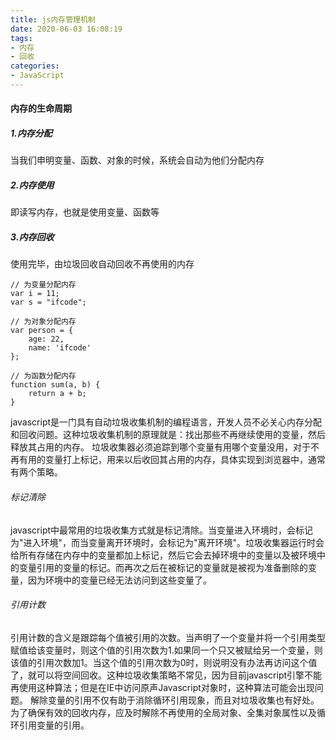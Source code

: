 ```yaml
---
title: js内存管理机制
date: 2020-06-03 16:08:19
tags:
- 内存
- 回收
categories:
- JavaScript
---
```

#### 内存的生命周期
##### 1.内存分配
当我们申明变量、函数、对象的时候，系统会自动为他们分配内存
<!--more-->
##### 2.内存使用
即读写内存，也就是使用变量、函数等
##### 3.内存回收
使用完毕，由垃圾回收自动回收不再使用的内存

```
// 为变量分配内存
var i = 11;
var s = "ifcode";

// 为对象分配内存
var person = {
    age: 22,
    name: 'ifcode'
};

// 为函数分配内存
function sum(a, b) {
    return a + b;
}

```

javascript是一门具有自动垃圾收集机制的编程语言，开发人员不必关心内存分配和回收问题。这种垃圾收集机制的原理就是：找出那些不再继续使用的变量，然后释放其占用的内存。
垃圾收集器必须追踪到哪个变量有用哪个变量没用，对于不再有用的变量打上标记，用来以后收回其占用的内存，具体实现到浏览器中，通常有两个策略。


###### 标记清除
javascript中最常用的垃圾收集方式就是标记清除。当变量进入环境时，会标记为"进入环境"，而当变量离开环境时，会标记为"离开环境"。垃圾收集器运行时会给所有存储在内存中的变量都加上标记，然后它会去掉环境中的变量以及被环境中的变量引用的变量的标记。而再次之后在被标记的变量就是被视为准备删除的变量，因为环境中的变量已经无法访问到这些变量了。

###### 引用计数

引用计数的含义是跟踪每个值被引用的次数。当声明了一个变量并将一个引用类型赋值给该变量时，则这个值的引用次数为1.如果同一个只又被赋给另一个变量，则该值的引用次数加1。当这个值的引用次数为0时，则说明没有办法再访问这个值了，就可以将空间回收。这种垃圾收集策略不常见，因为目前javascript引擎不能再使用这种算法；但是在IE中访问原声Javascript对象时，这种算法可能会出现问题。
解除变量的引用不仅有助于消除循环引用现象，而且对垃圾收集也有好处。为了确保有效的回收内存，应及时解除不再使用的全局对象、全集对象属性以及循环引用变量的引用。

